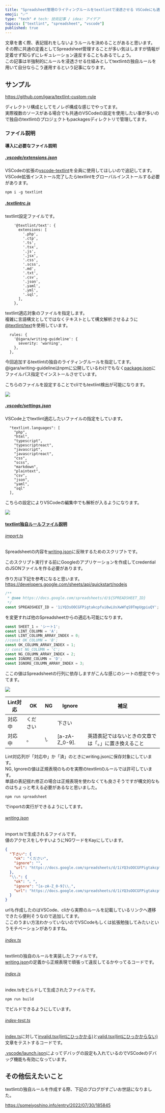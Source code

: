```yaml
---
title: "Spreadsheet管理のライティングルールをtextlintで浸透させる VSCodeにも適応する"
emoji: "✅"
type: "tech" # tech: 技術記事 / idea: アイデア
topics: ["textlint", "spreadsheet", "vscode"]
published: true
---
```


文章を書く際、表記揺れをしないようルールを決めることがあると思います。  
その際に共通の定義としてSpreadsheet管理することが多い気はしますが情報が定着せず知らずにレギュレーション違反することもあるでしょう。  
この記事は半強制的にルールを浸透させる仕組みとしてtextlintの独自ルールを用いて自分ならこう運用するという記事になります。

## サンプル

https://github.com/igara/textlint-custom-rule

ディレクトリ構成としてモノレポ構成な感じでやってます。  
実際複数のソースがある場合でも共通のVSCodeの設定を使用したい事が多いので独自のtextlintのプロジェクトもpackagesディレクトリで管理してます。

### ファイル説明

#### 導入に必要なファイル説明

##### [.vscode/extensions.json](https://github.com/igara/textlint-custom-rule/blob/main/.vscode/extensions.json)

VSCodeの拡張の[vscode-textlint](https://marketplace.visualstudio.com/items?itemName=taichi.vscode-textlint)を全員に使用してほしいので追記してます。  
VSCode拡張インストール完了したらtextlintをグローバルインストールする必要があります。  

```
npm i -g textlint
```

##### [.textlintrc.js](https://github.com/igara/textlint-custom-rule/blob/main/.textlintrc.js)

textlint設定ファイルです。

```
    '@textlint/text': {
      extensions: [
        '.php',
        '.ctp',
        '.ts',
        '.tsx',
        '.js',
        '.jsx',
        '.css',
        '.scss',
        '.md',
        '.txt',
        '.csv',
        '.json',
        '.yaml',
        '.yml',
        '.sql',
      ],
    },
```

textlint適応対象のファイルを指定します。  
複雑に言語構文としてではなくテキストとして構文解析させるように[@textlint/text](https://github.com/textlint/textlint/tree/master/packages/%40textlint/textlint-plugin-text)を使用しています。  


```
  rules: {
    '@igara/writing-guideline': {
      severity: 'warning',
    },
  },
```

今回追加するtextlintの独自のライティングルールを指定してます。
@igara/writing-guidelineはnpmに公開しているわけでもなく[package.json](https://github.com/igara/textlint-custom-rule/blob/main/package.json)にファイルパス指定でインストールさせています。  

こちらのファイルを設定することでcliでもtextlint検出が可能になります。  

![](/images/add_custom_textlint/vscode.jpg)

##### [.vscode/settings.json](https://github.com/igara/textlint-custom-rule/blob/main/.vscode/settings.json)

VSCode上でtextlint適応したいファイルの指定をしています。

```
  "textlint.languages": [
    "php",
    "html",
    "typescript",
    "typescriptreact",
    "javascript",
    "javascriptreact",
    "css",
    "scss",
    "markdown",
    "plaintext",
    "csv",
    "json",
    "yaml",
    "sql"
  ],
```

こちらの設定によりVSCodeの編集中でも解析が入るようになります。  

![](/images/add_custom_textlint/vscode.jpg)

#### [textlint独自ルールファイル説明](https://github.com/igara/textlint-custom-rule/tree/main/packages/textlint-rule-writing-guideline)

###### [import.ts](https://github.com/igara/textlint-custom-rule/blob/main/packages/textlint-rule-writing-guideline/import.ts)

Spreadsheetの内容を[writing.json](https://github.com/igara/textlint-custom-rule/blob/main/packages/textlint-rule-writing-guideline/writing.json)に反映するためのスクリプトです。  

このスクリプト実行する前にGoogleのアプリケーションを作成してcredentialのJSONファイルを作る必要があります。  

作り方は下記を参考になると思います。  
https://developers.google.com/sheets/api/quickstart/nodejs


```javascript
/**
 * @see https://docs.google.com/spreadsheets/d/${SPREADSHEET_ID}
 */
const SPREADSHEET_ID = '1iYQ3sOOCGFPigtakcpfui0wLUsXwWfqS9TmpUgpiuQY';
```

を変更すれば他のSpreadsheetからの適応も可能になります。  

```javascript
const SHEET_1 = 'シート1';
const LINT_COLUMN = 'A';
const LINT_COLUMN_ARRAY_INDEX = 0;
//const OK_COLUMN = 'B';
const OK_COLUMN_ARRAY_INDEX = 1;
// const NG_COLUMN = 'C';
const NG_COLUMN_ARRAY_INDEX = 2;
const IGNORE_COLUMN = 'D';
const IGNORE_COLUMN_ARRAY_INDEX = 3;
```

ここの値はSpreadsheetの行列に依存しますがこんな感じのシートの想定でやってます。  

![](/images/add_custom_textlint/spreadsheet.jpg)

| Lint対応 | OK | NG | Ignore | 補足 |
| ---- | ---- | ---- | ---- | ---- |
| 対応中 | ください | 　 | 下さい | 　 |
| 対応中 | 。 | \\. | \[a-zA-Z_0-9\]\. | 英語表記ではないときの文章では「。」に置き換えること |

Lint対応列が「対応中」か「済」のときにwriting.jsonに保存対象にしています。  
NG, Ignoreの値は正規表現のものを実際のtextlintのルールでは許可しています。  
単語の表記揺れ修正の場合は正規表現を使わなくても良さそうですが構文的なものはちょっと考える必要があるなと思いました。  

```
npm run spreadsheet
```

でinportの実行ができるようにしてます。

###### [writing.json](https://github.com/igara/textlint-custom-rule/blob/main/packages/textlint-rule-writing-guideline/writing.json)

import.tsで生成されるファイルです。  
値のアクセスをしやすいようにNGワードをKayにしています。  

```json
{
  "下さい": {
    "ok": "ください",
    "ignore": "",
    "url": "https://docs.google.com/spreadsheets/d/1iYQ3sOOCGFPigtakcpfui0wLUsXwWfqS9TmpUgpiuQY/edit#gid=0&range=2:2"
  },
  "\\.": {
    "ok": "。",
    "ignore": "[a-zA-Z_0-9]\\.",
    "url": "https://docs.google.com/spreadsheets/d/1iYQ3sOOCGFPigtakcpfui0wLUsXwWfqS9TmpUgpiuQY/edit#gid=0&range=3:3"
  }
}
```

urlも作成したのはVSCode、cliから実際のルールを記載しているリンクへ遷移できたら便利そうなので追加してます。  
ここのうまい方法わかっていないのでVSCodeもしくは拡張勉強してみたいというモチベーションがありますね。  

###### [index.ts](https://github.com/igara/textlint-custom-rule/blob/main/packages/textlint-rule-writing-guideline/src/index.ts)

textlintの独自のルールを実装したファイルです。  
[writing.json](https://github.com/igara/textlint-custom-rule/blob/main/packages/textlint-rule-writing-guideline/writing.json)の定義から正規表現で頑張って違反してるかやってるコードです。  

###### [index.js](https://github.com/igara/textlint-custom-rule/blob/main/packages/textlint-rule-writing-guideline/lib/index.js)

index.tsをビルドして生成されたファイルです。

```
npm run build
```

でビルドできるようにしています。

###### [index-test.ts](https://github.com/igara/textlint-custom-rule/blob/main/packages/textlint-rule-writing-guideline/test/index-test.ts)

[index.ts](https://github.com/igara/textlint-custom-rule/blob/main/packages/textlint-rule-writing-guideline/src/index.ts)に対して[invalid.tsx(lintにひっかかる)](https://github.com/igara/textlint-custom-rule/blob/main/packages/textlint-rule-writing-guideline/test/inputs/invalid.tsx)と[valid.tsx(lintにひっかからない)](https://github.com/igara/textlint-custom-rule/blob/main/packages/textlint-rule-writing-guideline/test/inputs/valid.tsx)文章をテストするコードです。

[.vscode/launch.json](https://github.com/igara/textlint-custom-rule/blob/main/.vscode/launch.json)によってデバッグの設定も入れているのでVSCodeのデバッグ機能も有効になっています。

## その他伝えたいこと

textlintの独自ルールを作成する際、下記のブログがすごいお世話になりました。  

https://someiyoshino.info/entry/2022/07/30/185845


